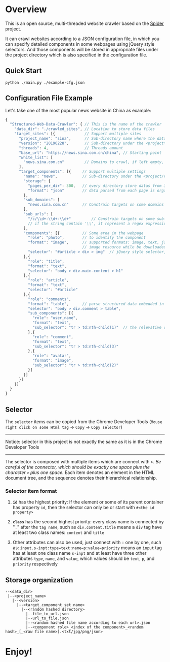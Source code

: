 # Overview

This is an open source, multi-threaded website crawler based on the [Spider](https://github.com/buckyroberts/Spider) project.

It can crawl websites according to a JSON configuration file, in which you can specify detailed components in some webpages using jQuery style selectors. And those components will be stored in appropriate files under the project directory which is also specified in the configuration file.

## Quick Start

`python ./main.py ./example-cfg.json`


## Configuration File Example

Let's take one of the most popular news website in China as example:

```javascript
{
  "Structured-Web-Data-Crawler": { // This is the name of the crawler
    "data_dir": "./crawled_sites", // Location to store data files
    "target_sites": [{             // Support multiple sites
      "project_name": "sina",      // Sub-directory name where the data of this website is stored
      "version": "20190228",       // Sub-directory under the <project>
      "threads": 4,                // Threads amount
      "base_url": "https://news.sina.com.cn/china", // Starting point
      "white_list": [
        "news.sina.com.cn"         // Domains to crawl, if left empty, every thing from the start point will be crawled
      ],
      "target_components": [{     // Support multiple settings
        "name": "news",           // Sub-directory under the <project/version>
        "storage": {
          "pages_per_dir": 300,   // every directory store datas from 300 pages
          "format": "json"        // data parsed from each page is organized in dictionary and dumped in json file
        },
        "sub_domains": [
          "news.sina.com.cn"      // Constrain targets on some domains in the crawled webpages
        ],
        "sub_urls": [
          "/c/\\d+-\\d+-\\d+"         // Constrain targets on some sub-path in the crawled webpages, it's always the beginning sub-string of those paths
          // if the string contain '\\', it represent a regex expression
        ],
        "components": [{          // Some area in the webpage
          "role": "photo",        // to identify the component
          "format": "image",      // supported formats: image, text, json, table
                                  // image resource while be downloaded in the same directory as the page content, and in the page content there will be the resource file name, not the original url
          "selector": "#article > div > img"  // jQuery style selector, while not exactly the same
        },{
          "role": "title",
          "format": "text",
          "selector": "body > div.main-content > h1"
        },{
          "role": "article",
          "format": "text",
          "selector": "#article"
        },{
          "role": "comments",
          "format": "table",      // parse structured data embedded in the page while without concrete amount of rows
          "selector": "body > div.comment > table",
          "sub_components": [{
            "role": "user_name",
            "format": "text",
            "sub_selector": "tr > td:nth-child(1)"  // the relevative selector according to its parent selector, you can also use absolute selector but use 'selector' property instead
          },{
            "role": "comment",
            "format": "text",
            "sub_selector": "tr > td:nth-child(3)"
          },{
            "role": "avatar",
            "format": "image",
            "sub_selector": "tr > td:nth-child(2)"
          }]
        }]
      }]
    }]
  }
}
```

## Selector

The `selector` items can be copied from the Chrome Developer Tools (`Mouse right click on some Html tag` -> `Copy` -> `Copy selector`)

***
  
  Notice: selector in this project is not exactly the same as it is in the Chrome Developer Tools

***


The selector is composed with multiple items which are connect with ` > `. *Be careful of the connector, which should be exactly one space plus the character `>` plus one space.* Each item denotes an element in the HTML document tree, and the sequence denotes their hierarchical relationship.

### Selector item format

1. **`id`** has the highest priority: If the element or some of its parent container has property `id`, then the selector can only be or start with `#<the id property>`

1. **`class`** has the second highest priority: every class name is connected by "`.`" after the `tag name`, such as `div.content.title` means a `div` tag have at least two class names: `content` and `title`

1. Other attributes can also be used, just connect with `:` one by one, such as:
 `input.s-inpt:type=text:name=p:value=priority`
means an `input` tag has at least one class name `s-inpt` and at least have three other attributes `type`, `name`, and `value`, which values should be `text`, `p`, and `priority` respectively


## Storage organization

```shellscript
--<data_dir>
 |--<project_name>
   |--<version>
     |--<target_component set name>
       |--<random hashed directory>
         |--file_to_url.json
         |--url_to_file.json
         |--<random hashed file name according to each url>.json
         |--<component role>_<index of the component>_<random hash>_[_<raw file name>].<txt/jpg/png/json>
```

# Enjoy!

